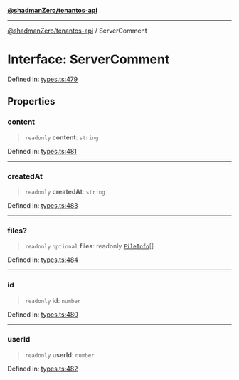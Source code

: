 [**@shadmanZero/tenantos-api**](../README.md)

***

[@shadmanZero/tenantos-api](../globals.md) / ServerComment

# Interface: ServerComment

Defined in: [types.ts:479](https://github.com/shadmanZero/tenantos-api/blob/507575e6d82ab5e3b8a10f708778a3645f250cd6/src/types.ts#L479)

## Properties

### content

> `readonly` **content**: `string`

Defined in: [types.ts:481](https://github.com/shadmanZero/tenantos-api/blob/507575e6d82ab5e3b8a10f708778a3645f250cd6/src/types.ts#L481)

***

### createdAt

> `readonly` **createdAt**: `string`

Defined in: [types.ts:483](https://github.com/shadmanZero/tenantos-api/blob/507575e6d82ab5e3b8a10f708778a3645f250cd6/src/types.ts#L483)

***

### files?

> `readonly` `optional` **files**: readonly [`FileInfo`](FileInfo.md)[]

Defined in: [types.ts:484](https://github.com/shadmanZero/tenantos-api/blob/507575e6d82ab5e3b8a10f708778a3645f250cd6/src/types.ts#L484)

***

### id

> `readonly` **id**: `number`

Defined in: [types.ts:480](https://github.com/shadmanZero/tenantos-api/blob/507575e6d82ab5e3b8a10f708778a3645f250cd6/src/types.ts#L480)

***

### userId

> `readonly` **userId**: `number`

Defined in: [types.ts:482](https://github.com/shadmanZero/tenantos-api/blob/507575e6d82ab5e3b8a10f708778a3645f250cd6/src/types.ts#L482)
